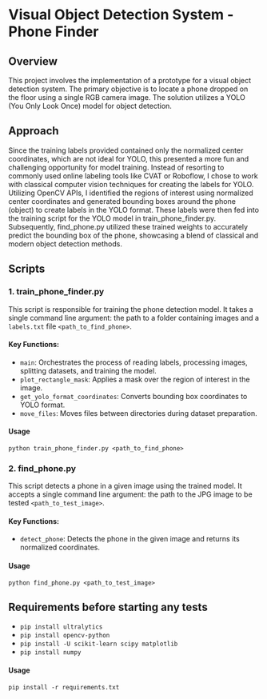 # Visual Object Detection System - Phone Finder

## Overview
This project involves the implementation of a prototype for a visual object detection system. The primary objective is to locate a phone dropped on the floor using a single RGB camera image. The solution utilizes a YOLO (You Only Look Once) model for object detection.

## Approach
Since the training labels provided contained only the normalized center coordinates, which are not ideal for YOLO, this presented a more fun and challenging opportunity for model training. Instead of resorting to commonly used online labeling tools like CVAT or Roboflow, I chose to work with classical computer vision techniques for creating the labels for YOLO. Utilizing OpenCV APIs, I identified the regions of interest using normalized center coordinates and generated bounding boxes around the phone (object) to create labels in the YOLO format. These labels were then fed into the training script for the YOLO model in train_phone_finder.py. Subsequently, find_phone.py utilized these trained weights to accurately predict the bounding box of the phone, showcasing a blend of classical and modern object detection methods.

## Scripts

### 1. train_phone_finder.py
This script is responsible for training the phone detection model. It takes a single command line argument: the path to a folder containing images and a `labels.txt` file `<path_to_find_phone>`.

#### Key Functions:
- `main`: Orchestrates the process of reading labels, processing images, splitting datasets, and training the model.
- `plot_rectangle_mask`: Applies a mask over the region of interest in the image.
- `get_yolo_format_coordinates`: Converts bounding box coordinates to YOLO format.
- `move_files`: Moves files between directories during dataset preparation.

#### Usage
`python train_phone_finder.py <path_to_find_phone>
`

### 2. find_phone.py
This script detects a phone in a given image using the trained model. It accepts a single command line argument: the path to the JPG image to be tested `<path_to_test_image>`.

#### Key Functions:
- `detect_phone`: Detects the phone in the given image and returns its normalized coordinates.

#### Usage
```
python find_phone.py <path_to_test_image>
```

## Requirements before starting any tests
- `pip install ultralytics`
- `pip install opencv-python`
- `pip install -U scikit-learn scipy matplotlib`
- `pip install numpy`

#### Usage
```
pip install -r requirements.txt
```